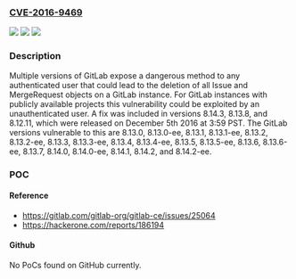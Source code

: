 ### [CVE-2016-9469](https://cve.mitre.org/cgi-bin/cvename.cgi?name=CVE-2016-9469)
![](https://img.shields.io/static/v1?label=Product&message=GitLab%20Community%20Edition%20%26%20GitLab%20Enterprise%20Edition%208.13.0%2C%208.13.0-ee%2C%208.13.1%2C%208.13.1-ee%2C%208.13.2%2C%208.13.2-ee%2C%208.13.3%2C%208.13.3-ee%2C%208.13.4%2C%208.13.4-ee%2C%208.13.5%2C%208.13.5-ee%2C%208.13.6%2C%208.13.6-ee%2C%208.13.7%2C%208.14.0%2C%208.14.0-ee%2C%208.14.1&color=blue)
![](https://img.shields.io/static/v1?label=Version&message=n%2Fa&color=blue)
![](https://img.shields.io/static/v1?label=Vulnerability&message=Exposed%20Dangerous%20Method%20or%20Function%20(CWE-749)&color=brighgreen)

### Description

Multiple versions of GitLab expose a dangerous method to any authenticated user that could lead to the deletion of all Issue and MergeRequest objects on a GitLab instance. For GitLab instances with publicly available projects this vulnerability could be exploited by an unauthenticated user. A fix was included in versions 8.14.3, 8.13.8, and 8.12.11, which were released on December 5th 2016 at 3:59 PST. The GitLab versions vulnerable to this are 8.13.0, 8.13.0-ee, 8.13.1, 8.13.1-ee, 8.13.2, 8.13.2-ee, 8.13.3, 8.13.3-ee, 8.13.4, 8.13.4-ee, 8.13.5, 8.13.5-ee, 8.13.6, 8.13.6-ee, 8.13.7, 8.14.0, 8.14.0-ee, 8.14.1, 8.14.2, and 8.14.2-ee.

### POC

#### Reference
- https://gitlab.com/gitlab-org/gitlab-ce/issues/25064
- https://hackerone.com/reports/186194

#### Github
No PoCs found on GitHub currently.

